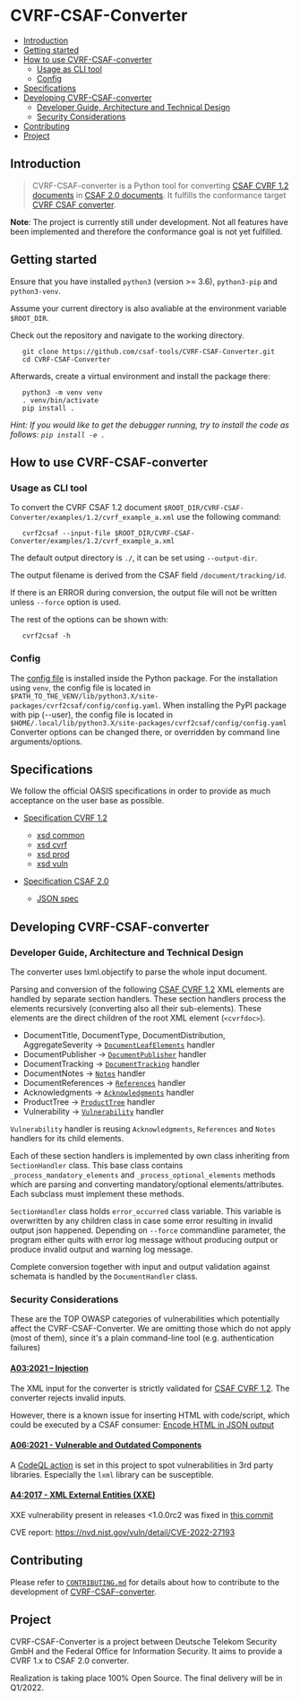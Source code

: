 # CVRF-CSAF-Converter

<!-- TOC depthfrom:2 depthto:3 -->

- [Introduction](#introduction)
- [Getting started](#getting-started)
- [How to use CVRF-CSAF-converter](#how-to-use-cvrf-csaf-converter)
    - [Usage as CLI tool](#usage-as-cli-tool)
    - [Config](#config)
- [Specifications](#specifications)
- [Developing CVRF-CSAF-converter](#developing-cvrf-csaf-converter)
    - [Developer Guide, Architecture and Technical Design](#developer-guide-architecture-and-technical-design)
    - [Security Considerations](#security-considerations)
- [Contributing](#contributing)
- [Project](#project)

<!-- /TOC -->

## Introduction

> CVRF-CSAF-converter is a Python tool for converting [CSAF CVRF 1.2 documents](https://docs.oasis-open.org/csaf/csaf-cvrf/v1.2/cs01/csaf-cvrf-v1.2-cs01.html) in [CSAF 2.0 documents](https://docs.oasis-open.org/csaf/csaf/v2.0/csaf-v2.0.html). It fulfills the conformance target [CVRF CSAF converter](https://docs.oasis-open.org/csaf/csaf/v2.0/csaf-v2.0.html#915-conformance-clause-5-cvrf-csaf-converter).

**Note**: The project is currently still under development. Not all features have been implemented and therefore the conformance goal is not yet fulfilled.

## Getting started

Ensure that you have installed `python3` (version >= 3.6), `python3-pip` and `python3-venv`.

Assume your current directory is also avaliable at the environment variable `$ROOT_DIR`.

Check out the repository and navigate to the working directory.

```shell script
   git clone https://github.com/csaf-tools/CVRF-CSAF-Converter.git
   cd CVRF-CSAF-Converter
```

Afterwards, create a virtual environment and install the package there:

```shell script
   python3 -m venv venv
   . venv/bin/activate
   pip install .
```

_Hint: If you would like to get the debugger running, try to install the code as follows: `pip install -e .`_

## How to use CVRF-CSAF-converter

### Usage as CLI tool

To convert the CVRF CSAF 1.2 document `$ROOT_DIR/CVRF-CSAF-Converter/examples/1.2/cvrf_example_a.xml` use the following command:

```shell script
   cvrf2csaf --input-file $ROOT_DIR/CVRF-CSAF-Converter/examples/1.2/cvrf_example_a.xml
```

The default output directory is `./`, it can be set using `--output-dir`. 

The output filename is derived from the CSAF field `/document/tracking/id`.

If there is an ERROR during conversion, the output file will not be written unless `--force` option is used.

The rest of the options can be shown with:

```shell script
   cvrf2csaf -h
```

### Config

The [config file](https://github.com/csaf-tools/CVRF-CSAF-Converter/blob/main/cvrf2csaf/config/config.yaml) is installed inside the Python package.
For the installation using `venv`, the config file is located in `$PATH_TO_THE_VENV/lib/python3.X/site-packages/cvrf2csaf/config/config.yaml`.
When installing the PyPI package with pip (--user), the config file is located in `$HOME/.local/lib/python3.X/site-packages/cvrf2csaf/config/config.yaml`
Converter options can be changed there, or overridden by command line arguments/options.

## Specifications

We follow the official OASIS specifications in order to provide as much acceptance on the user base as possible.

- [Specification CVRF 1.2](http://docs.oasis-open.org/csaf/csaf-cvrf/v1.2/cs01/csaf-cvrf-v1.2-cs01.html)
  - [xsd common](http://docs.oasis-open.org/csaf/ns/csaf-cvrf/v1.2/common)
  - [xsd cvrf](http://docs.oasis-open.org/csaf/ns/csaf-cvrf/v1.2/cvrf)
  - [xsd prod](http://docs.oasis-open.org/csaf/ns/csaf-cvrf/v1.2/prod)
  - [xsd vuln](http://docs.oasis-open.org/csaf/ns/csaf-cvrf/v1.2/vuln)

- [Specification CSAF 2.0](https://docs.oasis-open.org/csaf/csaf/v2.0/csaf-v2.0.html)
  - [JSON spec](https://docs.oasis-open.org/csaf/csaf/v2.0/csaf_json_schema.json)

## Developing CVRF-CSAF-converter

### Developer Guide, Architecture and Technical Design

The converter uses lxml.objectify to parse the whole input document.

Parsing and conversion of the following [CSAF CVRF 1.2](https://docs.oasis-open.org/csaf/csaf-cvrf/v1.2/cs01/csaf-cvrf-v1.2-cs01.html) XML elements are handled by separate section handlers. These section handlers process the elements recursively (converting also all their sub-elements). These elements are the direct children of the root XML element (`<cvrfdoc>`).
 - DocumentTitle, DocumentType, DocumentDistribution, AggregateSeverity -> [`DocumentLeafElements`](cvrf2csaf/section_handlers/document_leaf_elements.py) handler
 - DocumentPublisher -> [`DocumentPublisher`](cvrf2csaf/section_handlers/document_publisher.py) handler
 - DocumentTracking -> [`DocumentTracking`](cvrf2csaf/section_handlers/document_tracking.py) handler
 - DocumentNotes -> [`Notes`](cvrf2csaf/section_handlers/notes.py) handler
 - DocumentReferences -> [`References`](cvrf2csaf/section_handlers/references.py) handler
 - Acknowledgments -> [`Acknowledgments`](cvrf2csaf/section_handlers/acknowledgments.py) handler
 - ProductTree -> [`ProductTree`](cvrf2csaf/section_handlers/product_tree.py) handler
 - Vulnerability -> [`Vulnerability`](cvrf2csaf/section_handlers/vulnerability.py) handler

`Vulnerability` handler is reusing `Acknowledgments`, `References` and `Notes` handlers for its child elements.

Each of these section handlers is implemented by own class inheriting from `SectionHandler` class.
This base class contains `_process_mandatory_elements` and `_process_optional_elements` methods 
which are parsing and converting mandatory/optional elements/attributes. Each subclass must implement these methods.

`SectionHandler` class holds `error_occurred` class variable. This variable is overwritten by any children class in case 
some error resulting in invalid output json happened. Depending on `--force` commandline parameter, the program
either quits with error log message without producing output or produce invalid output and warning log message.

Complete conversion together with input and output validation against schemata is handled by the `DocumentHandler` class. 


### Security Considerations

These are the TOP OWASP categories of vulnerabilities which potentially affect the CVRF-CSAF-Converter.
We are omitting those which do not apply (most of them), since it's a plain command-line tool (e.g. authentication failures)

#### [A03:2021 – Injection](https://owasp.org/Top10/A03_2021-Injection/)
The XML input for the converter is strictly validated for [CSAF CVRF 1.2](https://docs.oasis-open.org/csaf/csaf-cvrf/v1.2/cs01/csaf-cvrf-v1.2-cs01.html). The converter rejects invalid inputs.

However, there is a known issue for inserting HTML with code/script, which could be executed by a CSAF consumer: 
[Encode HTML in JSON output](https://github.com/csaf-tools/CVRF-CSAF-Converter/issues/5)

#### [A06:2021 - Vulnerable and Outdated Components](https://owasp.org/Top10/A06_2021-Vulnerable_and_Outdated_Components/)
A [CodeQL action](https://github.com/csaf-tools/CVRF-CSAF-Converter/blob/main/.github/workflows/codeql-analysis.yml) is set in this project to spot vulnerabilities in 3rd party libraries.
Especially the `lxml` library can be susceptible.

#### [A4:2017 - XML External Entities (XXE)](https://owasp.org/www-project-top-ten/2017/A4_2017-XML_External_Entities_(XXE))
XXE vulnerability present in releases <1.0.0rc2 was fixed in [this commit](https://github.com/csaf-tools/CVRF-CSAF-Converter/commit/ff20a6c00245b064ceb6840dab0cd95a82fbec49)

CVE report: https://nvd.nist.gov/vuln/detail/CVE-2022-27193


## Contributing

Please refer to [`CONTRIBUTING.md`](CONTRIBUTING.md) for details about how to contribute to the development of [CVRF-CSAF-converter](https://github.com/csaf-tools/CVRF-CSAF-converter).

## Project

CVRF-CSAF-Converter is a project between Deutsche Telekom Security GmbH and the Federal Office for Information Security. It aims to provide a CVRF 1.x to CSAF 2.0 converter.

Realization is taking place 100% Open Source. The final delivery will be in Q1/2022.
